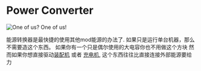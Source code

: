 # Power Converter

![One of us? One of us!](oredict:oc:powerConverter)

能源转换器是最快捷的使用其他mod能源的办法了. 
如果只是运行单台机器，那么不需要造这个东西。 如果你有一个只是偶尔使用的大电容你也不用做这个方块
然而如果你想直接驱动[装配机](assembler.md) 或者 [充电机](charger.md),
这个东西往往比直接连接外部能源要给力